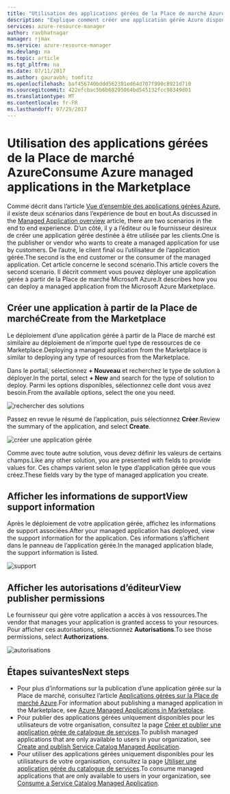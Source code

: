 ```yaml
---
title: "Utilisation des applications gérées de la Place de marché Azure | Microsoft Docs"
description: "Explique comment créer une application gérée Azure disponible via la Place de marché."
services: azure-resource-manager
author: ravbhatnagar
manager: rjmax
ms.service: azure-resource-manager
ms.devlang: na
ms.topic: article
ms.tgt_pltfrm: na
ms.date: 07/11/2017
ms.author: gauravbh; tomfitz
ms.openlocfilehash: baf456740bddd562391ed64d707f990c8921d710
ms.sourcegitcommit: 422efcbac5b6b68295064bd545132fcc98349d01
ms.translationtype: MT
ms.contentlocale: fr-FR
ms.lasthandoff: 07/29/2017
---
```

# <a name="consume-azure-managed-applications-in-the-marketplace"></a><span data-ttu-id="7d7b7-103">Utilisation des applications gérées de la Place de marché Azure</span><span class="sxs-lookup"><span data-stu-id="7d7b7-103">Consume Azure managed applications in the Marketplace</span></span>

<span data-ttu-id="7d7b7-104">Comme décrit dans l’article [Vue d’ensemble des applications gérées Azure](managed-application-overview.md), il existe deux scénarios dans l’expérience de bout en bout.</span><span class="sxs-lookup"><span data-stu-id="7d7b7-104">As discussed in the [Managed Application overview](managed-application-overview.md) article, there are two scenarios in the end to end experience.</span></span> <span data-ttu-id="7d7b7-105">D’un côté, il y a l’éditeur ou le fournisseur désireux de créer une application gérée destinée à être utilisée par les clients.</span><span class="sxs-lookup"><span data-stu-id="7d7b7-105">One is the publisher or vendor who wants to create a managed application for use by customers.</span></span> <span data-ttu-id="7d7b7-106">De l’autre, le client final ou l’utilisateur de l’application gérée.</span><span class="sxs-lookup"><span data-stu-id="7d7b7-106">The second is the end customer or the consumer of the managed application.</span></span> <span data-ttu-id="7d7b7-107">Cet article concerne le second scénario.</span><span class="sxs-lookup"><span data-stu-id="7d7b7-107">This article covers the second scenario.</span></span> <span data-ttu-id="7d7b7-108">Il décrit comment vous pouvez déployer une application gérée à partir de la Place de marché Microsoft Azure.</span><span class="sxs-lookup"><span data-stu-id="7d7b7-108">It describes how you can deploy a managed application from the Microsoft Azure Marketplace.</span></span>

## <a name="create-from-the-marketplace"></a><span data-ttu-id="7d7b7-109">Créer une application à partir de la Place de marché</span><span class="sxs-lookup"><span data-stu-id="7d7b7-109">Create from the Marketplace</span></span>

<span data-ttu-id="7d7b7-110">Le déploiement d’une application gérée à partir de la Place de marché est similaire au déploiement de n’importe quel type de ressources de ce Marketplace.</span><span class="sxs-lookup"><span data-stu-id="7d7b7-110">Deploying a managed application from the Marketplace is similar to deploying any type of resources from the Marketplace.</span></span> 

<span data-ttu-id="7d7b7-111">Dans le portail, sélectionnez **+ Nouveau** et recherchez le type de solution à déployer.</span><span class="sxs-lookup"><span data-stu-id="7d7b7-111">In the portal, select **+ New** and search for the type of solution to deploy.</span></span> <span data-ttu-id="7d7b7-112">Parmi les options disponibles, sélectionnez celle dont vous avez besoin.</span><span class="sxs-lookup"><span data-stu-id="7d7b7-112">From the available options, select the one you need.</span></span>

![rechercher des solutions](./media/managed-application-consume-marketplace/search-apps.png)

<span data-ttu-id="7d7b7-114">Passez en revue le résumé de l’application, puis sélectionnez **Créer**.</span><span class="sxs-lookup"><span data-stu-id="7d7b7-114">Review the summary of the application, and select **Create**.</span></span>

![créer une application gérée](./media/managed-application-consume-marketplace/create-marketplace-managed-app.png)

<span data-ttu-id="7d7b7-116">Comme avec toute autre solution, vous devez définir les valeurs de certains champs.</span><span class="sxs-lookup"><span data-stu-id="7d7b7-116">Like any other solution, you are presented with fields to provide values for.</span></span> <span data-ttu-id="7d7b7-117">Ces champs varient selon le type d’application gérée que vous créez.</span><span class="sxs-lookup"><span data-stu-id="7d7b7-117">These fields vary by the type of managed application you create.</span></span> 

## <a name="view-support-information"></a><span data-ttu-id="7d7b7-118">Afficher les informations de support</span><span class="sxs-lookup"><span data-stu-id="7d7b7-118">View support information</span></span>

<span data-ttu-id="7d7b7-119">Après le déploiement de votre application gérée, affichez les informations de support associées.</span><span class="sxs-lookup"><span data-stu-id="7d7b7-119">After your managed application has deployed, view the support information for the application.</span></span> <span data-ttu-id="7d7b7-120">Ces informations s’affichent dans le panneau de l’application gérée.</span><span class="sxs-lookup"><span data-stu-id="7d7b7-120">In the managed application blade, the support information is listed.</span></span>

![support](./media/managed-application-consume-marketplace/support.png)

## <a name="view-publisher-permissions"></a><span data-ttu-id="7d7b7-122">Afficher les autorisations d’éditeur</span><span class="sxs-lookup"><span data-stu-id="7d7b7-122">View publisher permissions</span></span>

<span data-ttu-id="7d7b7-123">Le fournisseur qui gère votre application a accès à vos ressources.</span><span class="sxs-lookup"><span data-stu-id="7d7b7-123">The vendor that manages your application is granted access to your resources.</span></span> <span data-ttu-id="7d7b7-124">Pour afficher ces autorisations, sélectionnez **Autorisations**.</span><span class="sxs-lookup"><span data-stu-id="7d7b7-124">To see those permissions, select **Authorizations**.</span></span>

![autorisations](./media/managed-application-consume-marketplace/authorizations.png)

## <a name="next-steps"></a><span data-ttu-id="7d7b7-126">Étapes suivantes</span><span class="sxs-lookup"><span data-stu-id="7d7b7-126">Next steps</span></span>

* <span data-ttu-id="7d7b7-127">Pour plus d’informations sur la publication d’une application gérée sur la Place de marché, consultez l’article [Applications gérées sur la Place de marché Azure](managed-application-author-marketplace.md).</span><span class="sxs-lookup"><span data-stu-id="7d7b7-127">For information about publishing a managed application in the Marketplace, see [Azure Managed Applications in Marketplace](managed-application-author-marketplace.md).</span></span>
* <span data-ttu-id="7d7b7-128">Pour publier des applications gérées uniquement disponibles pour les utilisateurs de votre organisation, consultez la page [Créer et publier une application gérée de catalogue de services](managed-application-publishing.md).</span><span class="sxs-lookup"><span data-stu-id="7d7b7-128">To publish managed applications that are only available to users in your organization, see [Create and publish Service Catalog Managed Application](managed-application-publishing.md).</span></span>
* <span data-ttu-id="7d7b7-129">Pour utiliser des applications gérées uniquement disponibles pour les utilisateurs de votre organisation, consultez la page [Utiliser une application gérée du catalogue de services](managed-application-consumption.md).</span><span class="sxs-lookup"><span data-stu-id="7d7b7-129">To consume managed applications that are only available to users in your organization, see [Consume a Service Catalog Managed Application](managed-application-consumption.md).</span></span>